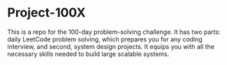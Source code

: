 # Project-100X
This is a repo for the 100-day problem-solving challenge. It has two parts: daily LeetCode problem solving, which prepares you for any coding interview, and second, system design projects. It equips you with all the necessary skills needed to build large scalable systems. 
